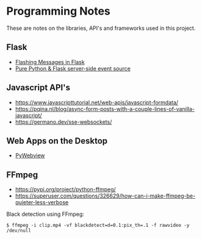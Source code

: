 # Programming Notes

These are notes on the libraries, API's and frameworks used in this project.

## Flask

* [Flashing Messages in Flask](https://www.askpython.com/python-modules/flask/flask-flash-method)
* [Pure Python & Flask server-side event source](https://gist.github.com/jelmervdl/5a9861f7298907179c20a54c0e154560)

## Javascript API's

* https://www.javascripttutorial.net/web-apis/javascript-formdata/
* https://pqina.nl/blog/async-form-posts-with-a-couple-lines-of-vanilla-javascript/
* https://germano.dev/sse-websockets/

## Web Apps on the Desktop

* [PyWebview](https://github.com/r0x0r/pywebview)

## FFmpeg

* https://pypi.org/project/python-ffmpeg/
* https://superuser.com/questions/326629/how-can-i-make-ffmpeg-be-quieter-less-verbose

Black detection using FFmpeg:

    $ ffmpeg -i clip.mp4 -vf blackdetect=d=0.1:pix_th=.1 -f rawvideo -y /dev/null

